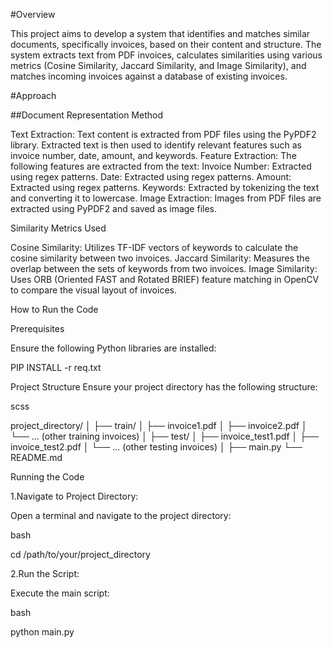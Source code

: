 #Overview

This project aims to develop a system that identifies and matches similar documents, specifically invoices, based on their content and structure. The system extracts text from PDF invoices, calculates similarities using various metrics (Cosine Similarity, Jaccard Similarity, and Image Similarity), and matches incoming invoices against a database of existing invoices.

#Approach

##Document Representation Method

Text Extraction:
Text content is extracted from PDF files using the PyPDF2 library.
Extracted text is then used to identify relevant features such as invoice number, date, amount, and keywords.
Feature Extraction:
The following features are extracted from the text:
Invoice Number: Extracted using regex patterns.
Date: Extracted using regex patterns.
Amount: Extracted using regex patterns.
Keywords: Extracted by tokenizing the text and converting it to lowercase.
Image Extraction:
Images from PDF files are extracted using PyPDF2 and saved as image files.

Similarity Metrics Used

Cosine Similarity:
Utilizes TF-IDF vectors of keywords to calculate the cosine similarity between two invoices.
Jaccard Similarity:
Measures the overlap between the sets of keywords from two invoices.
Image Similarity:
Uses ORB (Oriented FAST and Rotated BRIEF) feature matching in OpenCV to compare the visual layout of invoices.

How to Run the Code

Prerequisites

Ensure the following Python libraries are installed:

PIP INSTALL -r req.txt

Project Structure
Ensure your project directory has the following structure:

scss

project_directory/
│
├── train/
│   ├── invoice1.pdf
│   ├── invoice2.pdf
│   └── ... (other training invoices)
│
├── test/
│   ├── invoice_test1.pdf
│   ├── invoice_test2.pdf
│   └── ... (other testing invoices)
│
├── main.py
└── README.md

Running the Code

1.Navigate to Project Directory:

Open a terminal and navigate to the project directory:

bash

cd /path/to/your/project_directory

2.Run the Script:

Execute the main script:

bash

python main.py



